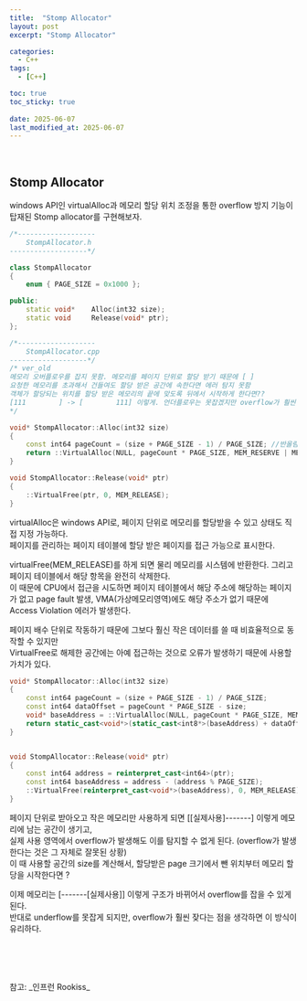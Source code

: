```yaml
---
title:  "Stomp Allocator"
layout: post
excerpt: "Stomp Allocator"

categories:
  - C++
tags:
  - [C++]

toc: true
toc_sticky: true
 
date: 2025-06-07
last_modified_at: 2025-06-07
---
```


<br>

## Stomp Allocator

windows API인 virtualAlloc과 메모리 할당 위치 조정을 통한 overflow 방지 기능이 탑재된 Stomp allocator를 구현해보자.

```cpp
/*-------------------
	StompAllocator.h
-------------------*/

class StompAllocator
{
	enum { PAGE_SIZE = 0x1000 };

public:
	static void*	Alloc(int32 size);
	static void		Release(void* ptr);
};

/*-------------------
	StompAllocator.cpp
-------------------*/
/* ver_old
메모리 오버플로우를 잡지 못함. 메모리를 페이지 단위로 할당 받기 때문에 [ ]
요청한 메모리를 초과해서 건들여도 할당 받은 공간에 속한다면 에러 탐지 못함
객체가 할당되는 위치를 할당 받은 메모리의 끝에 맞도록 뒤에서 시작하게 한다면??
[111        ] -> [        111] 이렇게. 언더플로우는 못잡겠지만 overflow가 훨씬 잦음.
*/

void* StompAllocator::Alloc(int32 size)
{
	const int64 pageCount = (size + PAGE_SIZE - 1) / PAGE_SIZE; //반올림
	return ::VirtualAlloc(NULL, pageCount * PAGE_SIZE, MEM_RESERVE | MEM_COMMIT, PAGE_READWRITE);
}

void StompAllocator::Release(void* ptr)
{
	::VirtualFree(ptr, 0, MEM_RELEASE);
}
```
virtualAlloc은 windows API로, 페이지 단위로 메모리를 할당받을 수 있고 상태도 직접 지정 가능하다.  
페이지를 관리하는 페이지 테이블에 할당 받은 페이지를 접근 가능으로 표시한다.  

virtualFree(MEM_RELEASE)를 하게 되면 물리 메모리를 시스템에 반환한다. 그리고 페이지 테이블에서 해당 항목을 완전히 삭제한다.  
이 때문에 CPU에서 접근을 시도하면 페이지 테이블에서 해당 주소에 해당하는 페이지가 없고 page fault 발생, VMA(가상메모리영역)에도 해당 주소가 없기 때문에 Access Violation 에러가 발생한다.  

페이지 배수 단위로 작동하기 때문에 그보다 훨신 작은 데이터를 쓸 때 비효율적으로 동작할 수 있지만  
VirtualFree로 해제한 공간에는 아예 접근하는 것으로 오류가 발생하기 때문에 사용할 가치가 있다.  

```cpp
void* StompAllocator::Alloc(int32 size)
{
	const int64 pageCount = (size + PAGE_SIZE - 1) / PAGE_SIZE;
	const int64 dataOffset = pageCount * PAGE_SIZE - size;
	void* baseAddress = ::VirtualAlloc(NULL, pageCount * PAGE_SIZE, MEM_RESERVE | MEM_COMMIT, PAGE_READWRITE);
	return static_cast<void*>(static_cast<int8*>(baseAddress) + dataOffset);
}


void StompAllocator::Release(void* ptr)
{
	const int64 address = reinterpret_cast<int64>(ptr);
	const int64 baseAddress = address - (address % PAGE_SIZE);
	::VirtualFree(reinterpret_cast<void*>(baseAddress), 0, MEM_RELEASE);
}
```
페이지 단위로 받아오고 작은 메모리만 사용하게 되면 \[\[실제사용\]-------] 이렇게 메모리에 남는 공간이 생기고,  
실제 사용 영역에서 overflow가 발생해도 이를 탐지할 수 없게 된다. 
(overflow가 발생한다는 것은 그 자체로 잘못된 상황)  
이 때 사용할 공간의 size를 계산해서, 할당받은 page 크기에서 뺀 위치부터 메모리 할당을 시작한다면 ?

이제 메모리는 [-------[실제사용]] 이렇게 구조가 바뀌어서 overflow를 잡을 수 있게 된다.  
반대로 underflow를 못잡게 되지만, overflow가 훨씬 잦다는 점을 생각하면 이 방식이 유리하다.  



<br>
<br>
<br>
<br>
참고: _인프런 Rookiss_